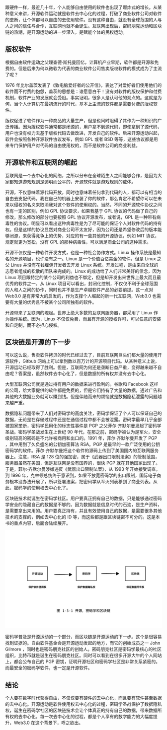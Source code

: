 跟硬件一样，最近几十年，个人能够自由使用的软件也出现了爆炸式的增长。从某种意义来讲，开源软件运动就是软件去中心化的过程，打破了商业软件公司对软件的垄断，让个体都可以自由的去使用软件。没有这种自由，就没有全球范围的人与人之间的信任与合作，互联网也就不会诞生。互联网出现后，密码朋克运动和区块链的热潮，是开源运动的进一步深入，是赋能个体的民权运动。

## 版权软件

根据自由软件运动之父理查德·斯托曼回忆，计算机产业早期，软件都是开源和免费的。但是后来为何以微软为代表的商业软件公司售卖版权软件的模式成为了主流了呢？

1976 年比尔盖茨发表了《致电脑爱好者的公开信》，表达了对爱好者们使用他们的软件而不付费的抱怨，盖茨的思想是：谁愿意白干！没有对软件的版权保护和付费机制，软件产业的发展就会受阻。事实证明，很多人是认可他的观点的。这就是为何，当个人计算机在最初流行的时代，基本上主流的软件都是需要付费的版权软件。

版权促进了软件作为一种商品的大量生产，但是也同时阻碍了其作为一种知识的广泛传播。因为版权软件通常都是闭源的，用户拿不到源代码，即使拿到了源代码，用户也没有权力去基于版权代码去做改进，开发自己的软件。后来开源运动兴起，软件会按照各种开源软件协议发布，例如 GPL 或者 BSD 等等，这些协议都是用来专门保护用户对代码的自由使用权的，而不是软件公司的商业利益。

## 开源软件和互联网的崛起

互联网是一个去中心化的网络，之所以分布在全球陌生人之间能够合作，是因为大家都知道游戏规则是透明而公平的，开源软件就是游戏规则的载体。

开源，不仅意味着源代码开放，同时也意味着任何拿到代码的人，都可以有相当的自由去支配代码。我在自己的机器上安装了你的软件，那么肯定不希望你可以在未来以侵权的名义来取消我对这个软件的使用权的。当然，不同的开源软件协议之间也有一定的区别，例如 GPL 协议要求，如果我基于 GPL 协议的代码做了自己的修改，那么修改的部分也要按照 GPL 协议开源发布，或者说，GPL 是一种带有病毒性的协议。明显可以看出这种病毒性是为了尽可能的保证个人对软件代码的持有权。但是这样的协议显然对商业公司不太友好，因为公司还是希望修改后的版本能够闭源，来获得竞争上的优势，对应的有一些其他的开源协议，例如 MIT 协议，规定就更为宽松，没有 GPL 的那种病毒性，可以满足商业公司的这种需求。

开源不仅仅是一种软件开发方式，也是一种社会协作方式。Linux 操作系统是最知名的开源项目，也许没有之一。Linux 是一个价值百亿美金的软件，但是 Linux 之父 Linus 并没有花钱雇佣开发者去开发 Linux 系统。开发过程，是由来自全球的志愿者组成的松散的团队来完成的。Linux 的成功给了人们非常美好的信念，因为 Linux 项目跟特定的某个公司的利益也不绑定，但是却开发出来世界上最大而且最优秀的软件之一。从 Linux 项目可以看出，封闭化控制，不仅仅不利于全球范围的人和人之间的协作，同时也并不是生产卓越软件产品的必要前提。这一点对 Web3.0 是有非常大的启发的，作为支撑个人崛起的新一代互联网，Web3.0 也需要有大量的优秀且不被某个公司所独有的软件。

开源带来了互联网的崛起。世界上绝大多数的互联网服务器，都采用了 Linux 作为操作系统。因为，Linux 不仅仅免费，而且有开源的授权许可，可以任意的安装和自定制，而不必担心侵权。

## 区块链是开源的下一步

可以这么说，售卖软件拷贝的时代已经过去了，目前互联网巨头们都大量的使用开源软件，Gitbub 网站上可以拿到数以百万计的开源项目代码。从某种意义上说，开源运动已经取得了胜利。但是，互联网为何还是垄断日益严重，变得越来越不自由呢？答案是，虽然软件去中心化了，但是数据的所有权并没有去中心化。

大型互联网公司就是通过持有用户的数据来进行盈利的。谷歌和 Facebook 这样的公司，给大家提供的软件都是免费的，但是它们持有了大量的数据，通过广告和其他的大数据业务就可以赚到钱。但是伴随而来的烦恼就是数据隐私泄露的问题越来越严重。

数据隐私问题带来了人们对密码学的高度关注，密码学保证了个人可以保证自己的数据，无论是在存储过程中还是在通信过程中都不会被泄露。密码学最早几乎全部被国家垄断，密码学民用化的标志性事件是 PGP 之父菲尔·齐默尔曼发起了密码学圣战。密码学圣战发生在上世纪 90 年代，在那之前，密码学被认为是军火，安全级别较高的密码是不允许被商用和出口的。1991 年，菲尔·齐默尔曼开发了 PGP ，其中用到了久负盛名的公钥加密算法 RSA。PGP 是最早的一款广泛使用的公钥密码学的软件。菲尔·齐默尔曼把这个软件的源码上传到了美国国内的互联网服务器上。注意，RSA 是 128 位的强加密，属于《武器出口限制法案》的管制范围，服务器虽然在美国，但是互联网是没有国界的，很快 PGP 就在其他国家出现了。于是，菲尔·齐默尔曼涉嫌违反《武器出口限制法案》，从 1993 年开始接受调查。到 1996 年，克林顿总统终于意识到，如果不放宽密码学的出口限制，国际电子商务根本没办法开展了，所以签署法案，把密码学从军火列表移到了商业列表。从此，密码学的使用权去中心化了。

区块链技术就诞生在密码学社区。用户要真正拥有自己的数据，只是能够通过密码学安全的隐藏自己的数据是不够的。因为数据就是信息时代的石油，是生产资料，是需要拿出来用的。用户要真正持有，并且有效使用自己的数据，是需要很多其他技术的支撑的，例如去中心化的 ID 等，而这些都是跟区块链密不可分的。这是本书的重点内容，后面会陆续展开。

![](imgs/1-3-1.jpg)

密码学普及是开源运动的一个部分，而区块链是开源运动的下一步。这个是很容易找到证据的。自由软件基金会是开源运动发起的地方，而它的创始成员之一 John Gilmore ，同时也是密码朋克社区的创始人。密码朋克社区是密码学最核心的社区组织，比特币就是诞生在密码朋克社区。同时可以看到在很多开源大牛的个人网站上，都会公布自己的 PGP 密钥，证明开源社区和密码学社区是非常关系紧密的。而最安全的密码学软件，也一定是开源软件。

## 结论

个人要在数字时代获得自由，不仅仅要有硬件的去中心化，而且要有软件甚至数据的去中心化。开源运动是软件使用权去中心化的过程，密码学圣战保护了数据隐私权，诞生在密码学社区的区块链技术会让个体真正的持有自己的数据，带来数据所有权的去中心化。每一次去中心化的过程，都是个人享有的数字能力的大幅度提升，Web3.0 在这个背景下，呼之欲出。
